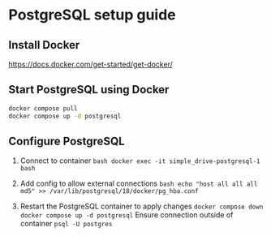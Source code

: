 # PostgreSQL setup guide

## Install Docker
   https://docs.docker.com/get-started/get-docker/

## Start PostgreSQL using Docker
   ```bash
   docker compose pull
   docker compose up -d postgresql
   ```

## Configure PostgreSQL

  1. Connect to container
    ```bash
    docker exec -it simple_drive-postgresql-1 bash
    ```

  2. Add config to allow external connections
    ```bash
    echo "host all all all md5" >> /var/lib/postgresql/18/docker/pg_hba.conf
    ```
  3. Restart the PostgreSQL container to apply changes
    ```
    docker compose down
    docker compose up -d postgresql
    ```
    Ensure connection outside of container
    ```
    psql -U postgres
    ```

